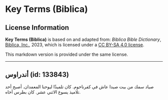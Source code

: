 # Key Terms (Biblica)

## License Information

**Key Terms (Biblica)** is based on and adapted from: _Biblica Bible Dictionary_, [Biblica, Inc.](https://www.biblica.com/), 2023, which is licensed under a [CC BY-SA 4.0 license](https://creativecommons.org/licenses/by-sa/4.0/legalcode.en).

This markdown version is provided under the same license.



--------------------------------

## أندراوس (id: 133843)

صياد سمك من بيت صيدا عاش في كفرناحوم. كان تلميذًا ليوحنا المعمدان. أصبح أحد تلاميذ يسوع الاثني عشر. كان بطرس أخاه.


